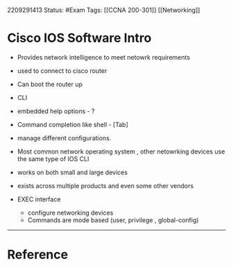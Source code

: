 2209291413
	Status: #Exam
		Tags: [[CCNA 200-301]] [[Networking]]

# Cisco IOS Software Intro
- Provides network intelligence to meet netowrk requirements
- used to connect to cisco router
- Can boot the router up
- CLI
- embedded help options - ?
- Command completion like shell  - [Tab]
- manage different configurations.

- Most common network operating system , other netowrking devices use the same type of IOS CLI
- works on both small and large devices
- exists across multiple products and even some other vendors
- EXEC interface 
	- configure networking devices
	- Commands are mode based (user, privilege , global-config)
---
# Reference
